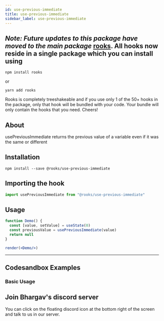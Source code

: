 ```yaml
---
id: use-previous-immediate
title: use-previous-immediate
sidebar_label: use-previous-immediate
---
```



## *Note: Future updates to this package have moved to the main package* [rooks](https://npmjs.com/package/rooks). All hooks now reside in a single package which you can install using

    npm install rooks

or

    yarn add rooks

Rooks is completely treeshakeable and if you use only 1 of the 50+ hooks in the package, only that hook will be bundled with your code. Your bundle will only contain the hooks that you need. Cheers!

    

## About

usePreviousImmediate returns the previous value of a variable even if it was the same or different

[//]: # "Main"

## Installation

    npm install --save @rooks/use-previous-immediate

## Importing the hook

```javascript
import usePreviousImmediate from "@rooks/use-previous-immediate"
```

## Usage

```jsx
function Demo() {
  const [value, setValue] = useState(0)
  const previousValue = usePreviousImmediate(value) 
  return null
}

render(<Demo/>)
```


---

## Codesandbox Examples

### Basic Usage    



## Join Bhargav's discord server
You can click on the floating discord icon at the bottom right of the screen and talk to us in our server.

    